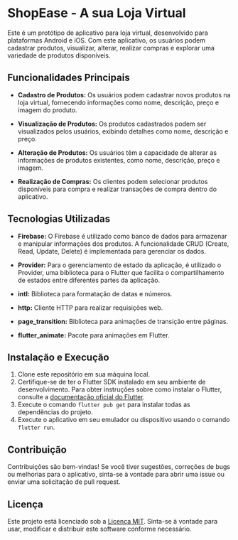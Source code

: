 # ShopEase - A sua Loja Virtual

Este é um protótipo de aplicativo para loja virtual, desenvolvido para plataformas Android e iOS. Com este aplicativo, os usuários podem cadastrar produtos, visualizar, alterar, realizar compras e explorar uma variedade de produtos disponíveis.

## Funcionalidades Principais

- **Cadastro de Produtos:** Os usuários podem cadastrar novos produtos na loja virtual, fornecendo informações como nome, descrição, preço e imagem do produto.

- **Visualização de Produtos:** Os produtos cadastrados podem ser visualizados pelos usuários, exibindo detalhes como nome, descrição e preço.

- **Alteração de Produtos:** Os usuários têm a capacidade de alterar as informações de produtos existentes, como nome, descrição, preço e imagem.

- **Realização de Compras:** Os clientes podem selecionar produtos disponíveis para compra e realizar transações de compra dentro do aplicativo.

## Tecnologias Utilizadas

- **Firebase:** O Firebase é utilizado como banco de dados para armazenar e manipular informações dos produtos. A funcionalidade CRUD (Create, Read, Update, Delete) é implementada para gerenciar os dados.

- **Provider:** Para o gerenciamento de estado da aplicação, é utilizado o Provider, uma biblioteca para o Flutter que facilita o compartilhamento de estados entre diferentes partes da aplicação.

- **intl:** Biblioteca para formatação de datas e números.

- **http:** Cliente HTTP para realizar requisições web.

- **page_transition:** Biblioteca para animações de transição entre páginas.

- **flutter_animate:** Pacote para animações em Flutter.

## Instalação e Execução

1. Clone este repositório em sua máquina local.
2. Certifique-se de ter o Flutter SDK instalado em seu ambiente de desenvolvimento. Para obter instruções sobre como instalar o Flutter, consulte a [documentação oficial do Flutter](https://flutter.dev/docs/get-started/install).
3. Execute o comando `flutter pub get` para instalar todas as dependências do projeto.
4. Execute o aplicativo em seu emulador ou dispositivo usando o comando `flutter run`.

## Contribuição

Contribuições são bem-vindas! Se você tiver sugestões, correções de bugs ou melhorias para o aplicativo, sinta-se à vontade para abrir uma issue ou enviar uma solicitação de pull request.

## Licença

Este projeto está licenciado sob a [Licença MIT](LICENSE). Sinta-se à vontade para usar, modificar e distribuir este software conforme necessário.